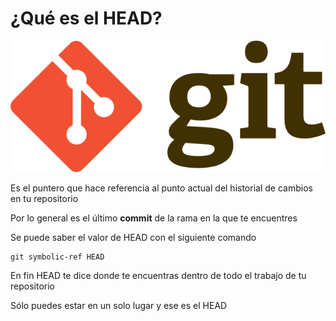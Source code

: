 # ¿Qué es el HEAD?
![git-logo](images/git-logo.png)

Es el puntero que hace referencia al punto actual del historial de cambios en tu repositorio

Por lo general es el último **commit** de la rama en la que te encuentres

Se puede saber el valor de HEAD con el siguiente comando

```
git symbolic-ref HEAD
```

En fin HEAD te dice donde te encuentras dentro de todo el trabajo de tu repositorio

Sólo puedes estar en un solo lugar y ese es el HEAD
